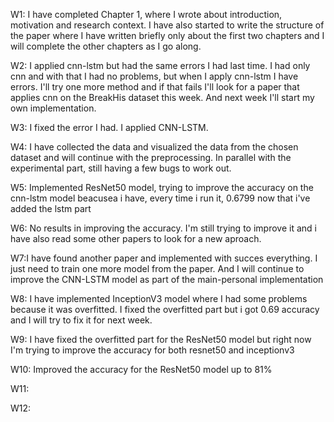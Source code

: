 W1: I have completed Chapter 1, where I wrote about introduction, motivation and research context. I have also started to write the structure of the paper where I have written briefly only about the first two chapters and I will complete the other chapters as I go along.

W2: I applied cnn-lstm but had the same errors I had last time.  I had only cnn and with that I had no problems, but when I apply cnn-lstm I have errors.  I'll try one more method and if that fails I'll look for a paper that applies cnn on the BreakHis dataset this week.  And next week I'll start my own implementation.

W3: I fixed the error I had. I applied CNN-LSTM.

W4: I have collected the data and visualized the data from the chosen dataset and will continue with the preprocessing. In parallel with the experimental part, still having a few bugs to work out.

W5: Implemented ResNet50 model, trying to improve the accuracy on the cnn-lstm model beacusea i have, every time i run it, 0.6799 now that i've added the lstm part

W6: No results in improving the accuracy. I'm still trying to improve it and i have also read some other papers to look for a new aproach.

W7:I have found another paper and implemented with succes everything. I just need to train one more model from the paper. And I will continue to improve the CNN-LSTM model as part of the main-personal implementation

W8: I have implemented InceptionV3 model where I had some problems because it was overfitted. I fixed the overfitted part but i got 0.69 accuracy and I will try to fix it for next week.

W9: I have fixed the overfitted part for the ResNet50 model but right now I'm trying to improve the accuracy for both resnet50 and inceptionv3

W10: Improved the accuracy for the ResNet50 model up to 81% 

W11:

W12:
